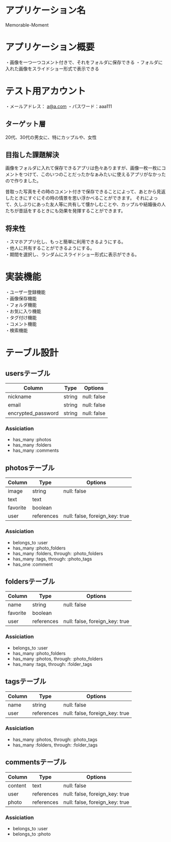 # アプリケーション名
 Memorable-Moment

# アプリケーション概要
 ・画像を一つ一つコメント付きで、それをフォルダに保存できる
 ・フォルダに入れた画像をスライドショー形式で表示できる

# テスト用アカウント
 ・メールアドレス： a@a.com
 ・パスワード：aaa111

## ターゲット層
 20代、30代の男女に、特にカップルや、女性

## 目指した課題解決
画像をフォルダに入れて保存できるアプリは色々ありますが、画像一枚一枚にコメントをつけて、このいつのことだったかなぁみたいに使えるアプリがなかったので作りました。

昔取った写真をその時のコメント付きで保存できることによって、あとから見返したときにすぐにその時の情景を思い浮かべることができます。
それによって、久しぶりにあった友人等に共有して懐かしむことや、カップルや結婚後の人たちが昔話をするときにも効果を発揮することができます。

## 将来性

・スマホアプリ化し、もっと簡単に利用できるようにする。  
・他人に共有することができるようにする。  
・期間を選択し、ランダムにスライドショー形式に表示ができる。  

# 実装機能

・ユーザー登録機能  
・画像保存機能  
・フォルダ機能  
・お気に入り機能  
・タグ付け機能  
・コメント機能  
・検索機能  

# テーブル設計

## usersテーブル

| Column             | Type       | Options     |
| ------------------ | ---------- | ----------- |
| nickname           | string     | null: false |
| email              | string     | null: false |
| encrypted_password | string     | null: false |

### Assiciation
- has_many :photos
- has_many :folders
- has_many :comments

## photosテーブル

| Column   | Type       | Options                        |
| -------- | ---------- | ------------------------------ |
| image    | string     | null: false                    |
| text     | text       |                                |
| favorite | boolean    |                                |
| user     | references | null: false, foreign_key: true |

### Assiciation
- belongs_to :user
- has_many :photo_folders
- has_many :folders, through: :photo_folders
- has_many :tags, through: :photo_tags
- has_one :comment

## foldersテーブル

| Column   | Type       | Options                        |
| -------- | ---------- | ------------------------------ |
| name     | string     | null: false                    |
| favorite | boolean    |                                |
| user     | references | null: false, foreign_key: true |

### Assiciation
- belongs_to :user
- has_many :photo_folders
- has_many :photos, through: :photo_folders
- has_many :tags, through: :folder_tags

## tagsテーブル

| Column   | Type       | Options                        |
| -------- | ---------- | ------------------------------ |
| name     | string     | null: false                    |
| user     | references | null: false, foreign_key: true |

### Assiciation
- has_many :photos, through: :photo_tags
- has_many :folders, through: :folder_tags

## commentsテーブル

| Column   | Type       | Options                        |
| -------- | ---------- | ------------------------------ |
| content  | text       | null: false                    |
| user     | references | null: false, foreign_key: true |
| photo    | references | null: false, foreign_key: true |

### Assiciation
- belongs_to :user
- belongs_to :photo